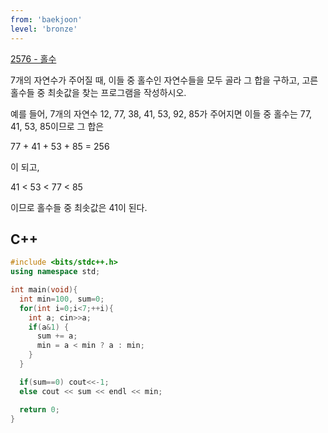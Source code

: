 ```yaml
---
from: 'baekjoon'
level: 'bronze'
---
```


[2576 - 홀수](https://www.acmicpc.net/problem/2576)

7개의 자연수가 주어질 때, 이들 중 홀수인 자연수들을 모두 골라 그 합을 구하고, 고른 홀수들 중 최솟값을 찾는 프로그램을 작성하시오.

예를 들어, 7개의 자연수 12, 77, 38, 41, 53, 92, 85가 주어지면 이들 중 홀수는 77, 41, 53, 85이므로 그 합은

77 + 41 + 53 + 85 = 256

이 되고,

41 < 53 < 77 < 85

이므로 홀수들 중 최솟값은 41이 된다.

## C++

```cpp
#include <bits/stdc++.h>
using namespace std;

int main(void){
  int min=100, sum=0;
  for(int i=0;i<7;++i){
    int a; cin>>a;
    if(a&1) {
      sum += a;
      min = a < min ? a : min;
    }
  }

  if(sum==0) cout<<-1;
  else cout << sum << endl << min;

  return 0;
}
```